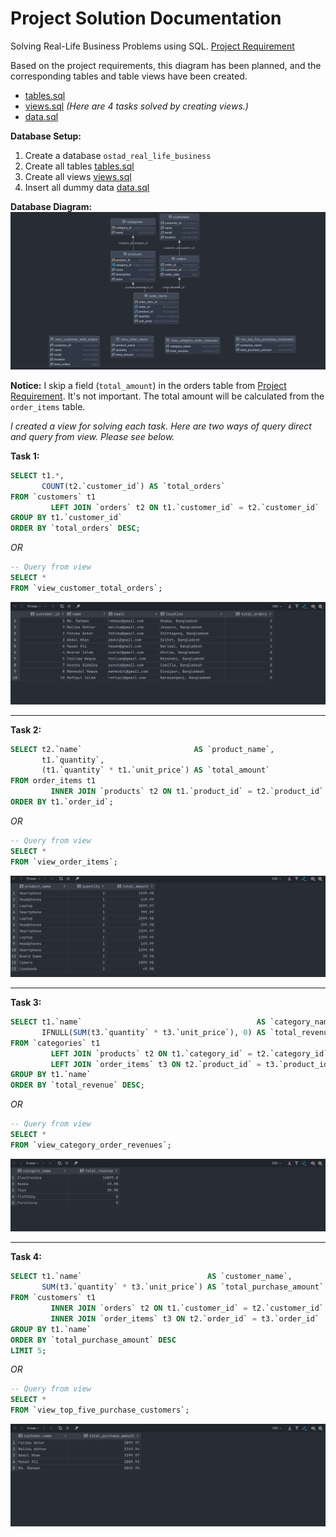 # Project Solution Documentation

Solving Real-Life Business Problems using SQL. [Project Requirement](../README.md)

Based on the project requirements, this diagram has been planned, and the corresponding tables and table views have been
created.

- [tables.sql](tables.sql)
- [views.sql](views.sql) _(Here are 4 tasks solved by creating views.)_
- [data.sql](data.sql)

__Database Setup:__

1. Create a database `ostad_real_life_business`
2. Create all tables [tables.sql](tables.sql)
3. Create all views [views.sql](views.sql)
4. Insert all dummy data [data.sql](data.sql)

__Database Diagram:__  
![Diagram](../screenshots/diagram.png)

__Notice:__ I skip a field (`total_amount`) in the orders table from [Project Requirement](../README.md). It's not
important. The total amount will be calculated from the `order_items` table.

_I created a view for solving each task. Here are two ways of query direct and query from view. Please see below._

__Task 1:__

```sql
SELECT t1.*,
       COUNT(t2.`customer_id`) AS `total_orders`
FROM `customers` t1
         LEFT JOIN `orders` t2 ON t1.`customer_id` = t2.`customer_id`
GROUP BY t1.`customer_id`
ORDER BY `total_orders` DESC;
```

_OR_

```sql
-- Query from view
SELECT *
FROM `view_customer_total_orders`;
```

![Task 1](../screenshots/task1.png)

___

__Task 2:__

```sql
SELECT t2.`name`                         AS `product_name`,
       t1.`quantity`,
       (t1.`quantity` * t1.`unit_price`) AS `total_amount`
FROM order_items t1
         INNER JOIN `products` t2 ON t1.`product_id` = t2.`product_id`
ORDER BY t1.`order_id`;
```

_OR_

```sql
-- Query from view
SELECT *
FROM `view_order_items`;
```

![Task 2](../screenshots/task2.png)

___

__Task 3:__

```sql
SELECT t1.`name`                                       AS `category_name`,
       IFNULL(SUM(t3.`quantity` * t3.`unit_price`), 0) AS `total_revenue`
FROM `categories` t1
         LEFT JOIN `products` t2 ON t1.`category_id` = t2.`category_id`
         LEFT JOIN `order_items` t3 ON t2.`product_id` = t3.`product_id`
GROUP BY t1.`name`
ORDER BY `total_revenue` DESC;
```

_OR_

```sql
-- Query from view
SELECT *
FROM `view_category_order_revenues`;
```

![Task 3](../screenshots/task3.png)

___

__Task 4:__

```sql
SELECT t1.`name`                            AS `customer_name`,
       SUM(t3.`quantity` * t3.`unit_price`) AS `total_purchase_amount`
FROM `customers` t1
         INNER JOIN `orders` t2 ON t1.`customer_id` = t2.`customer_id`
         INNER JOIN `order_items` t3 ON t2.`order_id` = t3.`order_id`
GROUP BY t1.`name`
ORDER BY `total_purchase_amount` DESC
LIMIT 5;
```

_OR_

```sql
-- Query from view
SELECT *
FROM `view_top_five_purchase_customers`;
```

![Task 4](../screenshots/task4.png)
